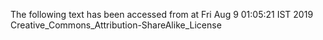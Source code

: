 The following text has been accessed from at Fri Aug 9 01:05:21 IST 2019
Creative_Commons_Attribution-ShareAlike_License
